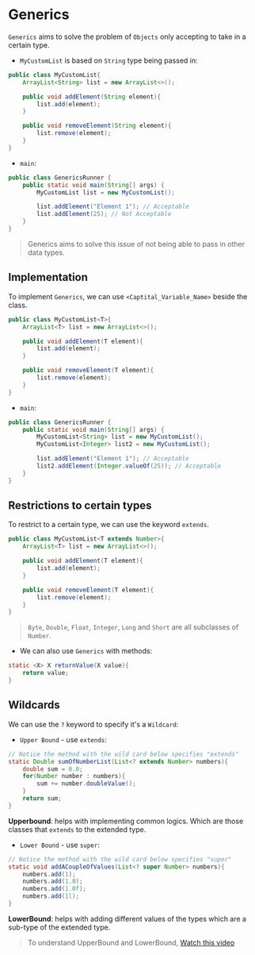 # Generics

`Generics` aims to solve the problem of `Objects` only accepting to take in a certain type.

- `MyCustomList` is based on `String` type being passed in:

```Java
public class MyCustomList{
    ArrayList<String> list = new ArrayList<>();

    public void addElement(String element){
        list.add(element);
    }

    public void removeElement(String element){
        list.remove(element);
    }
}
```

- `main`:

```Java
public class GenericsRunner {
    public static void main(String[] args) {
        MyCustomList list = new MyCustomList();

        list.addElement("Element 1"); // Acceptable
        list.addElement(25); // Not Acceptable
    }
}
```

> Generics aims to solve this issue of not being able to pass in other data types.

## Implementation

To implement `Generics`, we can use `<Captital_Variable_Name>` beside the class.

```Java
public class MyCustomList<T>{
    ArrayList<T> list = new ArrayList<>();

    public void addElement(T element){
        list.add(element);
    }

    public void removeElement(T element){
        list.remove(element);
    }
}
```

- `main`:

```Java
public class GenericsRunner {
    public static void main(String[] args) {
        MyCustomList<String> list = new MyCustomList();
        MyCustomList<Integer> list2 = new MyCustomList();

        list.addElement("Element 1"); // Acceptable
        list2.addElement(Integer.valueOf(25)); // Acceptable
    }
}
```

## Restrictions to certain types

To restrict to a certain type, we can use the keyword `extends`.

```Java
public class MyCustomList<T extends Number>{
    ArrayList<T> list = new ArrayList<>();

    public void addElement(T element){
        list.add(element);
    }

    public void removeElement(T element){
        list.remove(element);
    }
}
```

> `Byte`, `Double`, `Float`, `Integer`, `Long` and `Short` are all subclasses of `Number`.

- We can also use `Generics` with methods:

```Java
static <X> X returnValue(X value){
    return value;
}
```

## Wildcards

We can use the `?` keyword to specify it's a `Wildcard`:

- `Upper Bound` - use `extends`:

```Java
// Notice the method with the wild card below specifies "extends"
static Double sumOfNumberList(List<? extends Number> numbers){
    double sum = 0.0;
    for(Number number : numbers){
        sum += number.doubleValue();
    }
    return sum;
}
```

**Upperbound**: helps with implementing common logics. Which are those classes that `extends` to the extended type.

- `Lower Bound` - use `super`:

```Java
// Notice the method with the wild card below specifies "super"
static void addACoupleOfValues(List<? super Number> numbers){
    numbers.add(1);
    numbers.add(1.0);
    numbers.add(1.0f);
    numbers.add(1l);
}
```

**LowerBound**: helps with adding different values of the types which are a sub-type of the extended type.

> To understand UpperBound and LowerBound, [Watch this video](https://www.youtube.com/watch?v=o9YzJN0-AT4)
